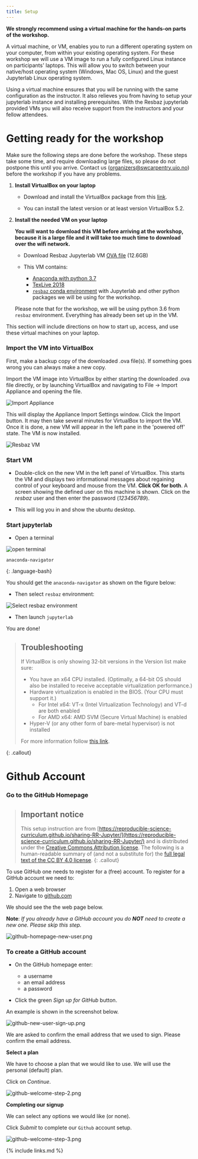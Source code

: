 ```yaml
---
title: Setup
---
```


**We strongly recommend using a virtual machine for the hands-on parts of 
the workshop.**

A virtual machine, or VM, enables you to run a different operating system on your computer, from within your existing operating 
system. For these workshop we will use a VM image to run a fully configured Linux instance on participants' laptops. 
This will allow you to switch between your native/host operating system (Windows, Mac OS, Linux) and the guest Jupyterlab Linux 
operating system.

Using a virtual machine ensures that you will be running with the same configuration as the instructor. It also relieves you 
from having to setup your jupyterlab instance and installing prerequisites. With the Resbaz jupyterlab provided VMs you will
also receive support from the instructors and your fellow attendees. 

# Getting ready for the workshop


Make sure the following steps are done before the workshop. These steps take some time, and require downloading large files, 
so please do not postpone this until you arrive. Contact us (organizers@swcarpentry.uio.no) before the workshop if you have 
any problems.


1. **Install VirtualBox on your laptop**

   - Download and install the VirtualBox package from this [link](https://www.virtualbox.org/wiki/Downloads).

   - You can install the latest version or at least version VirtualBox 5.2.

2. **Install the needed VM on your laptop**

    **You will want to download this VM before arriving at the workshop, because it is a large file and it will take too much time to download over the wifi network.**

   - Download Resbaz Jupyterlab VM [OVA file](https://zenodo.org/record/2530356/files/resbaz2019.ova?download=1) (12.6GB)

   - This VM contains:

       - [Anaconda with python 3.7](https://www.anaconda.com/download/)
       - [TexLive 2018](https://www.tug.org/texlive/acquire-netinstall.html)
       - [`resbaz` conda environment](https://raw.githubusercontent.com/annefou/jupyter_publish/master/environment.yml) with Jupyterlab and other python packages we will be using for the workshop.

    Please note that for the workshop, we will be using python 3.6 from `resbaz` environment. Everything has already been set up in the VM.

This section will include directions on how to start up, access, and use these virtual machines on your laptop.

### Import the VM into VirtualBox

First, make a backup copy of the downloaded .ova file(s). If something goes wrong you can always make a new copy.

Import the VM image into VirtualBox by either starting the downloaded .ova file directly, or by launching VirtualBox and 
navigating to File → Import Appliance and opening the file.

![Import Appliance](fig/virtualBoxImport.png)

This will display the Appliance Import Settings window. Click the Import button.
It may then take several minutes for VirtualBox to import the VM. Once it is done, a new VM will appear in the left pane in 
the 'powered off' state.
The VM is now installed.


![Resbaz VM](fig/vitualBoxResbaz.png)

### Start VM 


- Double-click on the new VM in the left panel of VirtualBox. This starts the VM and displays two informational messages about 
regaining control of your keyboard and mouse from the VM. **Click OK for both**.
A screen showing the defined user on this machine is shown. Click on the *resbaz* user and then enter the password (*123456789*).

- This will log you in and show the ubuntu desktop.

### Start jupyterlab

- Open a terminal


![open terminal](fig/openTerminal.png)

~~~
anaconda-navigator
~~~
{: .language-bash}

You should get the `anaconda-navigator` as shown on the figure below:

- Then select `resbaz` environment:


![Select resbaz environment](fig/VMselectResbaz.png)

- Then launch `jupyterlab`

You are done! 

> ## Troubleshooting
>
> If VirtualBox is only showing 32-bit versions in the Version list make sure:
>
> - You have an x64 CPU installed. (Optimally, a 64-bit OS should also be installed to receive acceptable virtualization performance.)
> - Hardware virtualization is enabled in the BIOS. (Your CPU must support it.)
>      * For Intel x64: VT-x (Intel Virtualization Technology) and VT-d are both enabled
>      * For AMD x64: AMD SVM (Secure Virtual Machine) is enabled
> - Hyper-V (or any other form of bare-metal hypervisor) is not installed 
>
> For more information follow [this link](https://www.tactig.com/enable-intel-vt-x-amd-virtualization-pc-vmware-virtualbox/).
>
{: .callout}


# Github Account


### Go to the GitHub Homepage

> ## Important notice
> This setup instruction are from [https://reproducible-science-curriculum.github.io/sharing-RR-Jupyter/](https://reproducible-science-curriculum.github.io/sharing-RR-Jupyter/)
> and is distributed under the <a href="https://creativecommons.org/licenses/by/4.0/">Creative Commons Attribution license</a>.
> The following is a human-readable summary of (and not a substitute for) the <a href="https://creativecommons.org/licenses/by/4.0/legalcode">full legal text of the CC BY 4.0 license</a>.
{: .callout}

To use GitHub one needs to register for a (free) account. To register for a GitHub account we need to:

1. Open a web browser
2. Navigate to [github.com](https://github.com)

We should see the the web page below.

**Note**: _If you already have a GitHub account you do __NOT__ need to create a new one. Please skip this step._

![github-homepage-new-user.png](fig/github-homepage-new-user.png)

### To create a GitHub account

- On the GitHub homepage enter:

    - a username
    - an email address
    - a password

- Click the green _Sign up for GitHub_ button.


An example is shown in the screenshot below.

![github-new-user-sign-up.png](fig/github-new-user-sign-up.png)

We are asked to confirm the email address that we used to sign. Please confirm the email address.

**Select a plan**

We have to choose a plan that we would like to use. We will use the personal (default) plan.

Click on _Continue_.

![github-welcome-step-2.png](fig/github-welcome-step-2.png)

**Completing our signup**

We can select any options we would like (or none).

Click _Submit_ to complete our `Github` account setup.

![github-welcome-step-3.png](fig/github-welcome-step-3.png)


{% include links.md %}
